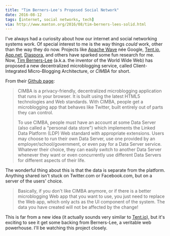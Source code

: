 ```yaml
---
title: "Tim Berners-Lee's Proposed Social Network"
date: 2016-08-12
tags: [internet, social networks, tech]
via: http://www.manton.org/2016/08/tim-berners-lees-solid.html
---
```


I've always had a curiosity about how our internet and social networking systems work. Of special interest to me is the way things *could* work, other than the way they do now. Projects like [Apache Wave](https://incubator.apache.org/wave/) née Google, [Tent.io](https://tent.io), [App.net](https://app.net), [Diaspora](https://diasporafoundation.org), and others have sparked some fun research for me. Now, [Tim Berners-Lee](https://en.wikipedia.org/wiki/Tim_Berners-Lee) (a.k.a. the inventor of the World Wide Web) has proposed a new decentralized microblogging service, called Client-Integrated Micro-Blogging Architecture, or *CIMBA* for short.

From their [Github page](https://github.com/linkeddata/cimba):

> CIMBA is a privacy-friendly, decentralized microblogging application that runs in your browser. It is built using the latest HTML5 technologies and Web standards. With CIMBA, people get a microblogging app that behaves like Twitter, built entirely out of parts they can control.
>
> To use CIMBA, people must have an account at some Data Server (also called a “personal data store") which implements the Linked Data Platform (LDP) Web standard with appropriate extensions. Users may choose to run their own Data Server, use one provided by an employer/school/government, or even pay for a Data Server service. Whatever their choice, they can easily switch to another Data Server whenever they want or even concurrently use different Data Servers for different aspects of their life.

The wonderful thing about this is that the data is separate from the platform. Anything shared isn't stuck on Twitter.com or Facebook.com, but on a server of the users' choice.

> Basically, if you don't like CIMBA anymore, or if there is a better microblogging Web app that you want to use, you just need to replace the Web app, which only acts as the UI component of the system. The data you have created will not be affected by the change!

This is far from a new idea (it actually sounds very similar to [Tent.io](https://tent.io)), but it's exciting to see it get some backing from Berners-Lee, a veritable web powerhouse. I'll be watching this project closely.
